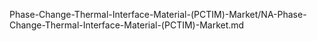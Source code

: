 


Phase-Change-Thermal-Interface-Material-(PCTIM)-Market/NA-Phase-Change-Thermal-Interface-Material-(PCTIM)-Market.md
